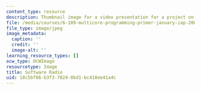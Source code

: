 ```yaml
---
content_type: resource
description: Thumbnail image for a video presentation for a project on multicore programming.
file: /media/courses/6-189-multicore-programming-primer-january-iap-2007/18c5bf86b3f378240bd1bc418ee41a4c_p4.jpg
file_type: image/jpeg
image_metadata:
  caption: ''
  credit: ''
  image-alt: ''
learning_resource_types: []
ocw_type: OCWImage
resourcetype: Image
title: Software Radio
uid: 18c5bf86-b3f3-7824-0bd1-bc418ee41a4c
---
```

